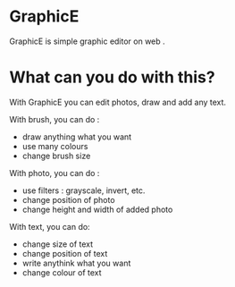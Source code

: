 # GraphicE
GraphicE is simple graphic editor on web . 

# What can you do with this?

With GraphicE you can edit photos, draw and add any text.
 
 With brush, you can do :
 - draw anything what you want
 - use many colours
 - change brush size
 
 With photo, you can do :
 - use filters : grayscale, invert, etc.
 - change position of photo
 - change height and width of added photo
 
 With text, you can do:
 - change size of text
 - change position of text
 - write anythink what you want 
 - change colour of text
 

